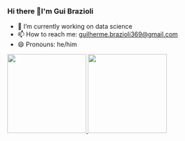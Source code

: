 ### Hi there 👋I'm Gui Brazioli

- 🔭 I’m currently working on data science
- 📫 How to reach me: guilherme.brazioli369@gmail.com
- 😄 Pronouns: he/him

<div>
  <a href="https://github.com/guibrazioli">
  <img height="180cm" src="https://github-readme-stats-vercel.app/api?username=guibrazioli&show_icons=true&theme=dracula&include_all_commits=true&count_private=true"/>
  <img height="180cm" src="https://github-readme-stats-vercel.app/api/top-langs/?username=guibrazioli&layout=compact&langs_count=16&theme=dracula"/>
</div>

